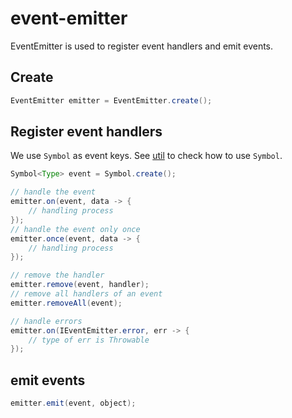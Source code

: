 # event-emitter

EventEmitter is used to register event handlers and emit events.

## Create

```java
EventEmitter emitter = EventEmitter.create();
```

## Register event handlers

We use `Symbol` as event keys. See [util](util.md) to check how to use `Symbol`.

```java
Symbol<Type> event = Symbol.create();
```

```java
// handle the event
emitter.on(event, data -> {
    // handling process
});
// handle the event only once
emitter.once(event, data -> {
    // handling process
});

// remove the handler
emitter.remove(event, handler);
// remove all handlers of an event
emitter.removeAll(event);

// handle errors
emitter.on(IEventEmitter.error, err -> {
    // type of err is Throwable
});
```

## emit events

```java
emitter.emit(event, object);
```
